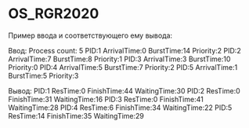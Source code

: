 # OS_RGR2020

Пример ввода и соответствующего ему вывода:

Ввод:
Process count: 5
PID:1  ArrivalTime:0 BurstTime:14 Priority:2
PID:2  ArrivalTime:7 BurstTime:8 Priority:1
PID:3  ArrivalTime:3 BurstTime:10 Priority:0
PID:4  ArrivalTime:5 BurstTime:7 Priority:2
PID:5  ArrivalTime:1 BurstTime:5 Priority:3

Вывод:
PID:1 ResTime:0 FinishTime:44 WaitingTime:30
PID:2 ResTime:0 FinishTime:31 WaitingTime:16
PID:3 ResTime:0 FinishTime:41 WaitingTime:28
PID:4 ResTime:6 FinishTime:34 WaitingTime:22
PID:5 ResTime:14 FinishTime:35 WaitingTime:29
